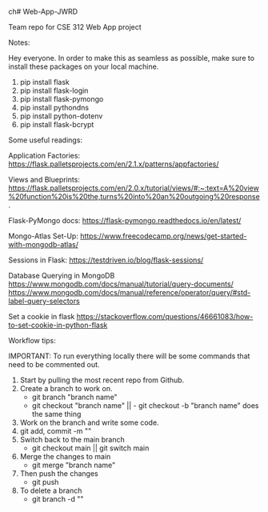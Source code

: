 ch# Web-App-JWRD

Team repo for CSE 312 Web App project

Notes:

Hey everyone. In order to make this as seamless as possible, make sure to install these packages on your local machine.

1. pip install flask
2. pip install flask-login
3. pip install flask-pymongo
4. pip install pythondns
5. pip install python-dotenv
6. pip install flask-bcrypt

Some useful readings:

Application Factories:
https://flask.palletsprojects.com/en/2.1.x/patterns/appfactories/

Views and Blueprints:
https://flask.palletsprojects.com/en/2.0.x/tutorial/views/#:~:text=A%20view%20function%20is%20the,turns%20into%20an%20outgoing%20response.

Flask-PyMongo docs:
https://flask-pymongo.readthedocs.io/en/latest/

Mongo-Atlas Set-Up:
https://www.freecodecamp.org/news/get-started-with-mongodb-atlas/

Sessions in Flask:
https://testdriven.io/blog/flask-sessions/

Database Querying in MongoDB
https://www.mongodb.com/docs/manual/tutorial/query-documents/
https://www.mongodb.com/docs/manual/reference/operator/query/#std-label-query-selectors

Set a cookie in flask
https://stackoverflow.com/questions/46661083/how-to-set-cookie-in-python-flask


Workflow tips:

IMPORTANT: To run everything locally there will be some commands that need to be commented out.

1. Start by pulling the most recent repo from Github.
2. Create a branch to work on.
   - git branch "branch name"
   - git checkout "branch name" || - git checkout -b "branch name" does the same thing
3. Work on the branch and write some code.
4. git add, commit -m "<message>" 
5. Switch back to the main branch
   - git checkout main || git switch main
6. Merge the changes to main
   - git merge "branch name"
7. Then push the changes
   - git push
8. To delete a branch
   - git branch -d "<branchname>"